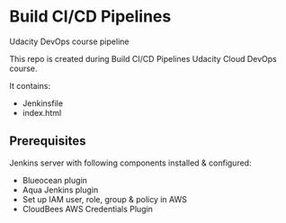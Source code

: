 # Build CI/CD Pipelines

Udacity DevOps course pipeline

This repo is created during Build CI/CD Pipelines Udacity Cloud DevOps course.

It contains:
- Jenkinsfile
- index.html

## Prerequisites

Jenkins server with following components installed & configured:
- Blueocean plugin
- Aqua Jenkins plugin
- Set up IAM user, role, group & policy in AWS
- CloudBees AWS Credentials Plugin
